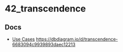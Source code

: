 # 42_transcendence

## Docs

- [Use Cases](https://drive.google.com/file/d/1B6xse5z9jmXYS-OXxD0KZGPlE2jtSUlU/view?usp=sharing)
https://dbdiagram.io/d/transcendence-6683094c9939893daec12213
